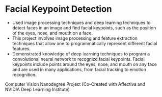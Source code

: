 # Facial Keypoint Detection

- Used image processing techniques and deep learning techniques to detect faces in an image and find facial keypoints, such as the position of the eyes, nose, and mouth on a face.
- This project involves image processing and feature extraction techniques that allow one to programmatically represent different facial features. 
- Demonstrated knowledge of deep learning techniques to program a convolutional neural network to recognize facial keypoints. Facial keypoints include points around the eyes, nose, and mouth on any face and are used in many applications, from facial tracking to emotion recognition.
 

Computer Vision Nanodegree Project (Co-Created with Affectiva and NVIDIA Deep Learning Institute)
